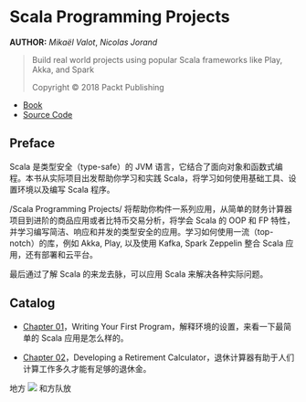 # Scala Programming Projects

**AUTHOR:** *Mikaël Valot*, *Nicolas Jorand*

> Build real world projects using popular Scala frameworks like Play, Akka, and Spark
> 
> Copyright © 2018 Packt Publishing

- [Book](https://books.google.com/books?id=aP1wDwAAQBAJ&printsec=frontcover&hl=zh-CN&source=gbs_ge_summary_r&cad=0#v=onepage&q&f=false)
- [Source Code](https://github.com/PacktPublishing/Scala-Programming-Projects)


## Preface

Scala 是类型安全（type-safe）的 JVM 语言，它结合了面向对象和函数式编程。本书从实际项目出发帮助你学习和实践 Scala，将学习如何使用基础工具、设置环境以及编写 Scala 程序。

/Scala Programming Projects/ 将帮助你构件一系列应用，从简单的财务计算器项目到进阶的商品应用或者比特币交易分析，将学会 Scala 的 OOP 和 FP 特性，并学习编写简洁、响应和并发的类型安全的应用。学习如何使用一流（top-notch）的库，例如 Akka, Play, 以及使用 Kafka, Spark Zeppelin 整合 Scala 应用，还有部署和云平台。

最后通过了解 Scala 的来龙去脉，可以应用 Scala 来解决各种实际问题。

## Catalog

- [Chapter 01](https://github.com/keer2345/scala-programming-projects/tree/main/chapter01)，Writing Your First Program，解释环境的设置，来看一下最简单的 Scala 应用是怎么样的。


- [Chapter 02](https://github.com/keer2345/scala-programming-projects/tree/main/chapter02)，Developing a Retirement Calculator，退休计算器有助于人们计算工作多久才能有足够的退休金。


地方 ![](https://latex.codecogs.com/gif.latex?\dpi{100}return_n%20-%20inflation_n) 和方队放
